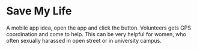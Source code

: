 # Save My Life

A mobile app idea, open the app and click the button. Volunteers gets GPS coordination and come to help.
This can be very helpful for women, who often sexually harassed in open street or in university campus. 

